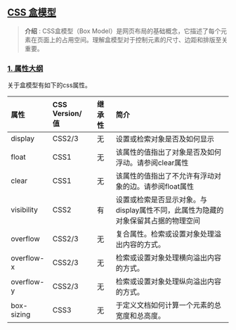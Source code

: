 ## [CSS 盒模型](#)
> **介绍** : CSS盒模型（Box Model）是网页布局的基础概念，它描述了每个元素在页面上的占用空间。理解盒模型对于控制元素的尺寸、边距和排版至关重要。


### [1. 属性大纲](#)
关于盒模型有如下的css属性。


| 属性         | CSS Version/ 值 | 继承性	 | 简介                       |
|:-----------|:---------------|:-----|:-------------------------|
| display    | CSS2/3	        | 无    |设置或检索对象是否及如何显示|
| float      | CSS1           | 无    |该属性的值指出了对象是否及如何浮动。请参阅clear属性|
| clear      | CSS1           | 无    |该属性的值指出了不允许有浮动对象的边。请参阅float属性|
| visibility | CSS2           | 有    |设置或检索是否显示对象。与display属性不同，此属性为隐藏的对象保留其占据的物理空间|
| overflow   | CSS2/3         | 无    |复合属性。检索或设置对象处理溢出内容的方式。|
| overflow-x | CSS2/3         | 无    |检索或设置对象处理横向溢出内容的方式。|
| overflow-y | CSS2/3         | 无    |检索或设置对象处理纵向溢出内容的方式。|
| box-sizing  | CSS3           |  无  |   于定义文档如何计算一个元素的总宽度和总高度。  |